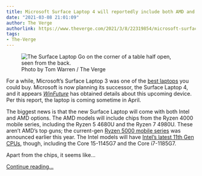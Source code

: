 ```yaml
---
title: Microsoft Surface Laptop 4 will reportedly include both AMD and Intel configurations
date: "2021-03-08 21:01:09"
author: The Verge
authorlink: https://www.theverge.com/2021/3/8/22319854/microsoft-surface-laptop-4-specs-features-release-price-leak
tags:
- The-Verge
---
```

<figure>
      <img alt="The Surface Laptop Go on the corner of a table half open, seen from the back." src="https://cdn.vox-cdn.com/thumbor/UV-K45UCM_yioAPE127R42H-1Ns=/16x0:2640x1749/1310x873/cdn.vox-cdn.com/uploads/chorus_image/image/68931825/twarren-surfacelaptopgo-10.0.0.jpg" />
        <figcaption>Photo by Tom Warren / The Verge</figcaption>
    </figure>

  <p id="3qfrI2">For a while, Microsoft’s Surface Laptop 3 was one of the <a href="https://www.theverge.com/21250695/best-laptops">best laptops</a> you could buy. Microsoft is now planning its successor, the Surface Laptop 4, and it appears <a href="https://winfuture.de/news,121617.html"><em>WinFuture</em></a> has obtained details about this upcoming device. Per this report, the laptop is coming sometime in April.</p>
<p id="kUDqvj">The biggest news is that the new Surface Laptop will come with both Intel and AMD options. The AMD models will include chips from the Ryzen 4000 mobile series, including the Ryzen 5 4680U and the Ryzen 7 4980U. These aren’t AMD’s top guns; the current-gen <a href="https://www.theverge.com/2021/1/12/22225474/amd-ryzen-5000-series-mobile-processors-ces-2021">Ryzen 5000 mobile series</a> was announced earlier this year. The Intel models will have <a href="https://www.theverge.com/2020/9/2/21408718/intel-11th-gen-tiger-lake-cpu-processor-announcement-laptops-fall">Intel’s latest 11th Gen CPUs</a>, though, including the Core 15-1145G7 and the Core i7-1185G7. </p>
<p id="I5jzn8">Apart from the chips, it seems like...</p>
  <p>
    <a href="https://www.theverge.com/2021/3/8/22319854/microsoft-surface-laptop-4-specs-features-release-price-leak">Continue reading&hellip;</a>
  </p>